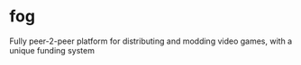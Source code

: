 # fog
Fully peer-2-peer platform for distributing and modding video games, with a unique funding system
